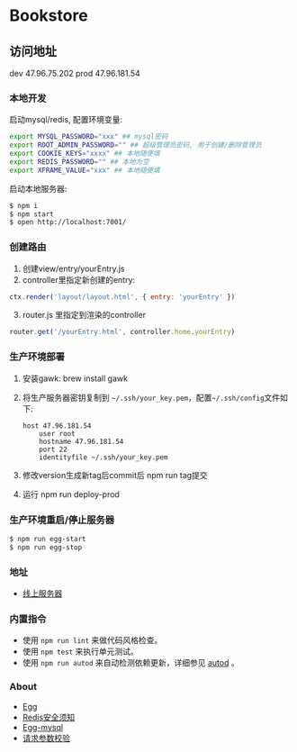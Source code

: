 # Bookstore

## 访问地址
dev 47.96.75.202
prod 47.96.181.54

### 本地开发

启动mysql/redis, 配置环境变量:

```bash
export MYSQL_PASSWORD="xxx" ## mysql密码
export ROOT_ADMIN_PASSWORD="" ## 超级管理员密码, 用于创建/删除管理员
export COOKIE_KEYS="xxxx" ## 本地随便填
export REDIS_PASSWORD="" ## 本地为空
export XFRAME_VALUE="xxx" ## 本地随便填
```

启动本地服务器:

```bash
$ npm i
$ npm start
$ open http://localhost:7001/
```

### 创建路由

1. 创建view/entry/yourEntry.js
2. controller里指定新创建的entry:

```javascript
ctx.render('layout/layout.html', { entry: 'yourEntry' })
```

3. router.js 里指定到渲染的controller

```javascript
router.get('/yourEntry.html', controller.home.yourEntry)
```

### 生产环境部署

1. 安装gawk: brew install gawk
2. 将生产服务器密钥复制到 `~/.ssh/your_key.pem`，配置`~/.ssh/config`文件如下:
    ```
    host 47.96.181.54
        user root
        hostname 47.96.181.54
        port 22
        identityfile ~/.ssh/your_key.pem
    ```

3. 修改version生成新tag后commit后 npm run tag提交
4. 运行 npm run deploy-prod

### 生产环境重启/停止服务器

```bash
$ npm run egg-start
$ npm run egg-stop
```

### 地址

- [线上服务器](47.96.181.54)

### 内置指令

- 使用 `npm run lint` 来做代码风格检查。
- 使用 `npm test` 来执行单元测试。
- 使用 `npm run autod` 来自动检测依赖更新，详细参见 [autod](https://www.npmjs.com/package/autod) 。

### About

- [Egg](https://eggjs.org)
- [Redis安全须知](https://ruby-china.org/topics/28094)
- [Egg-mysql](https://eggjs.org/zh-cn/tutorials/mysql.html)
- [请求参数校验](https://github.com/node-modules/parameter)
